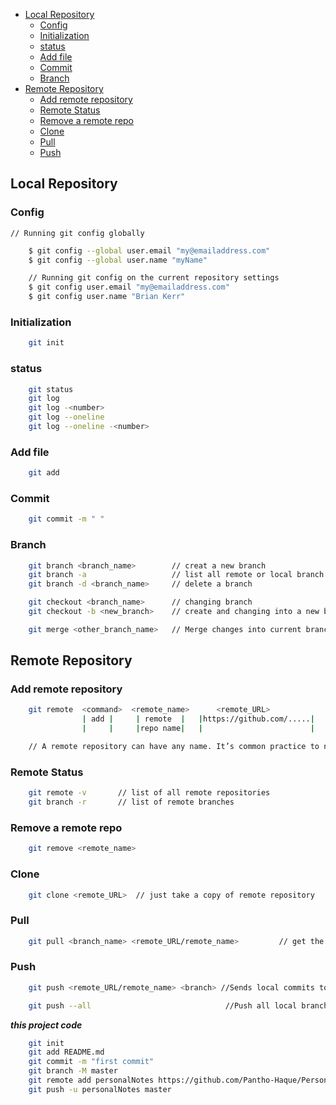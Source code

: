 - [Local Repository](#local-repository)
  - [Config](#config)
  - [Initialization](#initialization)
  - [status](#status)
  - [Add file](#add-file)
  - [Commit](#commit)
  - [Branch](#branch)
- [Remote Repository](#remote-repository)
  - [Add remote repository](#add-remote-repository)
  - [Remote Status](#remote-status)
  - [Remove a remote repo](#remove-a-remote-repo)
  - [Clone](#clone)
  - [Pull](#pull)
  - [Push](#push)

## Local Repository

### Config

    // Running git config globally

```sh
    $ git config --global user.email "my@emailaddress.com"
    $ git config --global user.name "myName"

    // Running git config on the current repository settings
    $ git config user.email "my@emailaddress.com"
    $ git config user.name "Brian Kerr"
```

### Initialization

```sh
    git init
```

### status

```sh
    git status
    git log
    git log -<number>
    git log --oneline
    git log --oneline -<number>
```

### Add file

```sh
    git add
```

### Commit

```sh
    git commit -m " "
```

### Branch

```sh
    git branch <branch_name>        // creat a new branch
    git branch -a                   // list all remote or local branch
    git branch -d <branch_name>     // delete a branch

    git checkout <branch_name>      // changing branch
    git checkout -b <new_branch>    // create and changing into a new branch

    git merge <other_branch_name>   // Merge changes into current branch
```

## Remote Repository

### Add remote repository

```sh
    git remote  <command>  <remote_name>      <remote_URL>
                | add |     | remote  |   |https://github.com/.....|
                |     |     |repo name|   |                        |

    // A remote repository can have any name. It’s common practice to name the remote repository ‘origin’.
```

### Remote Status

```sh
    git remote -v       // list of all remote repositories
    git branch -r       // list of remote branches
```

### Remove a remote repo

```sh
    git remove <remote_name>
```

### Clone

```sh
    git clone <remote_URL>  // just take a copy of remote repository
```

### Pull

```sh
    git pull <branch_name> <remote_URL/remote_name>         // get the latest version of a repository
```

### Push

```sh
    git push <remote_URL/remote_name> <branch> //Sends local commits to the remote repository.

    git push --all                              //Push all local branches to remote repository
```

<!-- http://guides.beanstalkapp.com/version-control/common-git-commands.html

stash
log
rm

 -->

**_this project code_**

```sh
    git init
    git add README.md
    git commit -m "first commit"
    git branch -M master
    git remote add personalNotes https://github.com/Pantho-Haque/PersonalNoets.git
    git push -u personalNotes master
```
